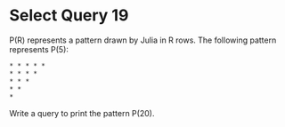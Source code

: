 # Select Query 19
P(R) represents a pattern drawn by Julia in R rows. The following pattern represents P(5):

    * * * * *
    * * * *
    * * *
    * *
    *


Write a query to print the pattern P(20).